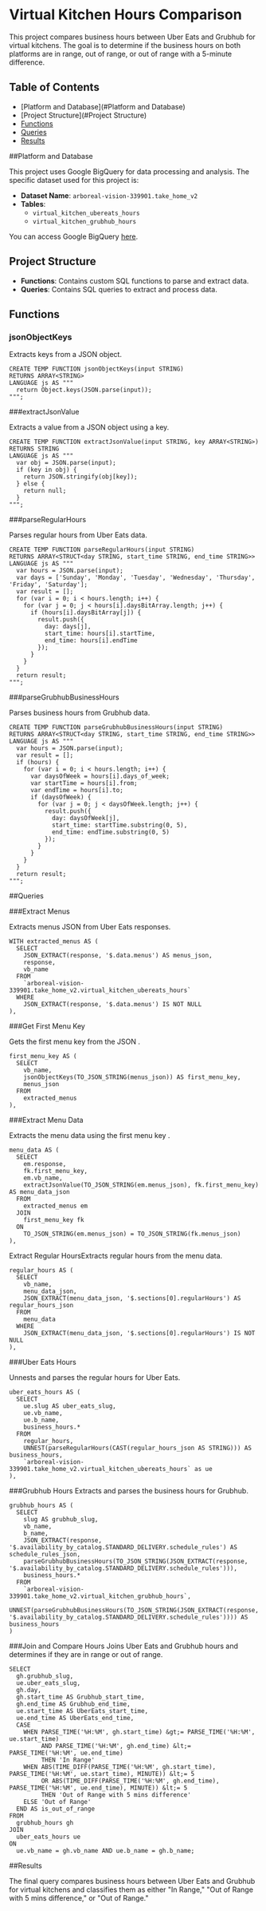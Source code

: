 # Virtual Kitchen Hours Comparison

This project compares business hours between Uber Eats and Grubhub for virtual kitchens. The goal is to determine if the business hours on both platforms are in range, out of range, or out of range with a 5-minute difference.

## Table of Contents
- [Platform and Database](#Platform and Database)
- [Project Structure](#Project Structure)
- [Functions](#Functions)
- [Queries](#Queries)
- [Results](#Results)

##Platform and Database

This project uses Google BigQuery for data processing and analysis. The specific dataset used for this project is:

- **Dataset Name**: `arboreal-vision-339901.take_home_v2`
- **Tables**:
  - `virtual_kitchen_ubereats_hours`
  - `virtual_kitchen_grubhub_hours`

You can access Google BigQuery [here](https://cloud.google.com/bigquery).


## Project Structure

- **Functions**: Contains custom SQL functions to parse and extract data.
- **Queries**: Contains SQL queries to extract and process data.

## Functions

### jsonObjectKeys

Extracts keys from a JSON object.

```
CREATE TEMP FUNCTION jsonObjectKeys(input STRING)
RETURNS ARRAY<STRING>
LANGUAGE js AS """
  return Object.keys(JSON.parse(input));
""";
```
###extractJsonValue

Extracts a value from a JSON object using a key.

```
CREATE TEMP FUNCTION extractJsonValue(input STRING, key ARRAY<STRING>)
RETURNS STRING
LANGUAGE js AS """
  var obj = JSON.parse(input);
  if (key in obj) {
    return JSON.stringify(obj[key]);
  } else {
    return null;
  }
""";
```

###parseRegularHours

Parses regular hours from Uber Eats data.

```
CREATE TEMP FUNCTION parseRegularHours(input STRING)
RETURNS ARRAY<STRUCT<day STRING, start_time STRING, end_time STRING>>
LANGUAGE js AS """
  var hours = JSON.parse(input);
  var days = ['Sunday', 'Monday', 'Tuesday', 'Wednesday', 'Thursday', 'Friday', 'Saturday'];
  var result = [];
  for (var i = 0; i < hours.length; i++) {
    for (var j = 0; j < hours[i].daysBitArray.length; j++) {
      if (hours[i].daysBitArray[j]) {
        result.push({
          day: days[j],
          start_time: hours[i].startTime,
          end_time: hours[i].endTime
        });
      }
    }
  }
  return result;
""";
```

###parseGrubhubBusinessHours

Parses business hours from Grubhub data.

```
CREATE TEMP FUNCTION parseGrubhubBusinessHours(input STRING)
RETURNS ARRAY<STRUCT<day STRING, start_time STRING, end_time STRING>>
LANGUAGE js AS """
  var hours = JSON.parse(input);
  var result = [];
  if (hours) {
    for (var i = 0; i < hours.length; i++) {
      var daysOfWeek = hours[i].days_of_week;
      var startTime = hours[i].from;
      var endTime = hours[i].to;
      if (daysOfWeek) {
        for (var j = 0; j < daysOfWeek.length; j++) {
          result.push({
            day: daysOfWeek[j],
            start_time: startTime.substring(0, 5),
            end_time: endTime.substring(0, 5)
          });
        }
      }
    }
  }
  return result;
""";

```
##Queries

###Extract Menus

Extracts menus JSON from Uber Eats responses.
```
WITH extracted_menus AS (
  SELECT 
    JSON_EXTRACT(response, '$.data.menus') AS menus_json,
    response,
    vb_name
  FROM 
    `arboreal-vision-339901.take_home_v2.virtual_kitchen_ubereats_hours`
  WHERE 
    JSON_EXTRACT(response, '$.data.menus') IS NOT NULL
),
```
###Get First Menu Key

Gets the first menu key from the JSON .
```
first_menu_key AS (
  SELECT 
    vb_name,
    jsonObjectKeys(TO_JSON_STRING(menus_json)) AS first_menu_key,
    menus_json
  FROM 
    extracted_menus
),
```
###Extract Menu Data

Extracts the menu data using the first menu key .

```
menu_data AS (
  SELECT
    em.response,
    fk.first_menu_key,
    em.vb_name,
    extractJsonValue(TO_JSON_STRING(em.menus_json), fk.first_menu_key) AS menu_data_json
  FROM 
    extracted_menus em
  JOIN 
    first_menu_key fk
  ON 
    TO_JSON_STRING(em.menus_json) = TO_JSON_STRING(fk.menus_json)
),
```
Extract Regular 
HoursExtracts regular hours from the menu data.

```
regular_hours AS (
  SELECT
    vb_name,
    menu_data_json,
    JSON_EXTRACT(menu_data_json, '$.sections[0].regularHours') AS regular_hours_json
  FROM
    menu_data
  WHERE
    JSON_EXTRACT(menu_data_json, '$.sections[0].regularHours') IS NOT NULL
),
```

###Uber Eats Hours

Unnests and parses the regular hours for Uber Eats.
```
uber_eats_hours AS (
  SELECT
    ue.slug AS uber_eats_slug,
    ue.vb_name,
    ue.b_name,
    business_hours.*
  FROM
    regular_hours,
    UNNEST(parseRegularHours(CAST(regular_hours_json AS STRING))) AS business_hours,
    `arboreal-vision-339901.take_home_v2.virtual_kitchen_ubereats_hours` as ue
),
```
###Grubhub Hours
Extracts and parses the business hours for Grubhub.
```
grubhub_hours AS (
  SELECT
    slug AS grubhub_slug,
    vb_name,
    b_name,
    JSON_EXTRACT(response, '$.availability_by_catalog.STANDARD_DELIVERY.schedule_rules') AS schedule_rules_json,
    parseGrubhubBusinessHours(TO_JSON_STRING(JSON_EXTRACT(response, '$.availability_by_catalog.STANDARD_DELIVERY.schedule_rules'))),
    business_hours.*
  FROM
    `arboreal-vision-339901.take_home_v2.virtual_kitchen_grubhub_hours`,
    UNNEST(parseGrubhubBusinessHours(TO_JSON_STRING(JSON_EXTRACT(response, '$.availability_by_catalog.STANDARD_DELIVERY.schedule_rules')))) AS business_hours
)
```
###Join and Compare Hours
Joins Uber Eats and Grubhub hours and determines if they are in range or out of range.
```
SELECT
  gh.grubhub_slug,
  ue.uber_eats_slug,
  gh.day,
  gh.start_time AS Grubhub_start_time,
  gh.end_time AS Grubhub_end_time,
  ue.start_time AS UberEats_start_time,
  ue.end_time AS UberEats_end_time,
  CASE
    WHEN PARSE_TIME('%H:%M', gh.start_time) &gt;= PARSE_TIME('%H:%M', ue.start_time)
         AND PARSE_TIME('%H:%M', gh.end_time) &lt;= PARSE_TIME('%H:%M', ue.end_time)
         THEN 'In Range'
    WHEN ABS(TIME_DIFF(PARSE_TIME('%H:%M', gh.start_time), PARSE_TIME('%H:%M', ue.start_time), MINUTE)) &lt;= 5
         OR ABS(TIME_DIFF(PARSE_TIME('%H:%M', gh.end_time), PARSE_TIME('%H:%M', ue.end_time), MINUTE)) &lt;= 5
         THEN 'Out of Range with 5 mins difference'
    ELSE 'Out of Range'
  END AS is_out_of_range
FROM
  grubhub_hours gh
JOIN
  uber_eats_hours ue
ON
  ue.vb_name = gh.vb_name AND ue.b_name = gh.b_name;
```
##Results

The final query compares business hours between Uber Eats and Grubhub for virtual kitchens and classifies them as either "In Range," "Out of Range with 5 mins difference," or "Out of Range."
